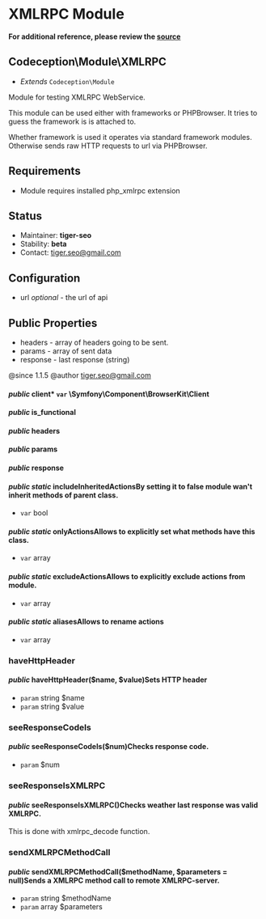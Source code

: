 # XMLRPC Module

**For additional reference, please review the [source](https://github.com/Codeception/Codeception/tree/master/src/Codeception/Module/XMLRPC.php)**
## Codeception\Module\XMLRPC

* *Extends* `Codeception\Module`

Module for testing XMLRPC WebService.

This module can be used either with frameworks or PHPBrowser.
It tries to guess the framework is is attached to.

Whether framework is used it operates via standard framework modules.
Otherwise sends raw HTTP requests to url via PHPBrowser.

## Requirements

* Module requires installed php_xmlrpc extension

## Status

* Maintainer: **tiger-seo**
* Stability: **beta**
* Contact: tiger.seo@gmail.com

## Configuration

* url *optional* - the url of api

## Public Properties

* headers - array of headers going to be sent.
* params - array of sent data
* response - last response (string)

@since 1.1.5
@author tiger.seo@gmail.com

#### *public* client* `var`  \Symfony\Component\BrowserKit\Client
#### *public* is_functional
#### *public* headers
#### *public* params
#### *public* response
#### *public static* includeInheritedActionsBy setting it to false module wan't inherit methods of parent class.

 * `var`  bool
#### *public static* onlyActionsAllows to explicitly set what methods have this class.

 * `var`  array
#### *public static* excludeActionsAllows to explicitly exclude actions from module.

 * `var`  array
#### *public static* aliasesAllows to rename actions

 * `var`  array




### haveHttpHeader
#### *public* haveHttpHeader($name, $value)Sets HTTP header

 * `param`  string $name
 * `param`  string $value
### seeResponseCodeIs
#### *public* seeResponseCodeIs($num)Checks response code.

 * `param`  $num
### seeResponseIsXMLRPC
#### *public* seeResponseIsXMLRPC()Checks weather last response was valid XMLRPC.
This is done with xmlrpc_decode function.
### sendXMLRPCMethodCall
#### *public* sendXMLRPCMethodCall($methodName, $parameters = null)Sends a XMLRPC method call to remote XMLRPC-server.

 * `param`  string $methodName
 * `param`  array $parameters





































